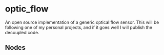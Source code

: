 # optic_flow
An open source implementation of a generic optical flow sensor. This will be following one of my personal projects, and if it goes well I will publish the decoupled code.
## Nodes

<!--stackedit_data:
eyJoaXN0b3J5IjpbLTI0NjIzMzczMF19
-->